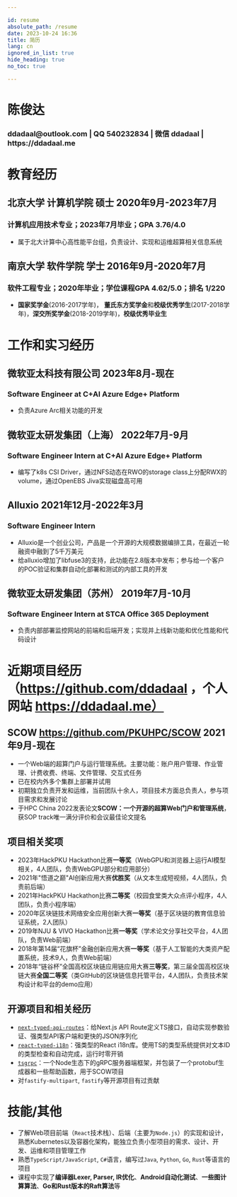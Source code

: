 ```yaml
---

id: resume
absolute_path: /resume
date: 2023-10-24 16:36
title: 简历
lang: cn
ignored_in_list: true
hide_heading: true
no_toc: true

---
```


<h1 class="name">
陈俊达
</h1>

<h3 class="contact">ddadaal@outlook.com | QQ 540232834 | 微信 ddadaal | https://ddadaal.me

</h3>

# 教育经历

## <span class="highlight">北京大学 计算机学院 硕士</span> <span class="right">2020年9月-2023年7月</span>

### 计算机应用技术专业；2023年7月毕业；GPA 3.76/4.0

- 属于北大计算中心高性能平台组，负责设计、实现和运维超算相关信息系统

## <span class="highlight">南京大学 软件学院 学士</span> <span class="right">2016年9月-2020年7月</span>

### 软件工程专业；2020年毕业；学位课程GPA 4.62/5.0；排名 1/220
- **国家奖学金**(2016-2017学年)， **董氏东方奖学金**和**校级优秀学生**(2017-2018学年)，**深交所奖学金**(2018-2019学年)，**校级优秀毕业生**

# 工作和实习经历

## <span class="highlight">微软亚太科技有限公司</span> <span class="right">2023年8月-现在</span>
### Software Engineer at C+AI Azure Edge+ Platform

- 负责Azure Arc相关功能的开发

## <span class="highlight">微软亚太研发集团（上海）</span> <span class="right">2022年7月-9月</span>
### Software Engineer Intern at C+AI Azure Edge+ Platform

- 编写了k8s CSI Driver，通过NFS动态在RWO的storage class上分配RWX的volume，通过OpenEBS Jiva实现磁盘高可用

## <span class="highlight">Alluxio</span> <span class="right">2021年12月-2022年3月</span>
### Software Engineer Intern

- Alluxio是一个创业公司，产品是一个开源的大规模数据编排工具，在最近一轮融资中融到了5千万美元
- 给alluxio增加了libfuse3的支持，此功能在2.8版本中发布；参与给一个客户的POC验证和集群自动化部署和测试的内部工具的开发

## <span class="highlight">微软亚太研发集团（苏州）</span> <span class="right">2019年7月-10月</span>
### Software Engineer Intern at STCA Office 365 Deployment

- 负责内部部署监控网站的前端和后端开发；实现并上线新功能和优化性能和代码设计

# 近期项目经历（https://github.com/ddadaal ，个人网站 https://ddadaal.me）

## **SCOW** https://github.com/PKUHPC/SCOW <span class="right">2021年9月-现在</span>

- 一个Web端的超算门户与运行管理系统。主要功能：账户用户管理、作业管理、计费收费、终端、文件管理、交互式任务
- 已在校内外多个集群上部署并试用
- 初期独立负责开发和运维，当前团队十余人，项目技术方面总负责人，参与项目需求和发展讨论
- 于HPC China 2022发表论文**SCOW：一个开源的超算Web门户和管理系统**，获SOP track唯一满分评价和会议最佳论文提名

## 项目相关奖项

- 2023年HackPKU Hackathon比赛**一等奖**（WebGPU和浏览器上运行AI模型相关，4人团队，负责WebGPU部分和应用部分）
- 2021年"悟道之巅"AI创新应用大赛**优胜奖**（从文本生成短视频，4人团队，负责前后端）
- 2021年HackPKU Hackathon比赛**二等奖**（校园食堂类大众点评小程序，4人团队，负责小程序端）
- 2020年区块链技术网络安全应用创新大赛**一等奖**（基于区块链的教育信息验证系统，2人团队）
- 2019年NJU & VIVO Hackathon比赛**一等奖**（学术论文分享社交平台，4人团队，负责Web前端）
- 2018年第14届“花旗杯”金融创新应用大赛**一等奖**（基于人工智能的大类资产配置系统，技术9人，负责Web前端）
- 2018年“链谷杯”全国高校区块链应用链应用大赛**三等奖**，第三届全国高校区块链大赛**全国二等奖**（类GitHub的区块链信息托管平台，4人团队，负责技术架构设计和平台的demo应用）

## 开源项目和相关经历

- [`next-typed-api-routes`](https://github.com/ddadaal/next-typed-api-routes)：给Next.js API Route定义TS接口，自动实现参数验证、强类型API客户端和更快的JSON序列化
- [`react-typed-i18n`](http://github.com/ddadaal/react-typed-i18n)：强类型的React i18n库。使用TS的类型系统提供对文本ID的类型检查和自动完成，运行时零开销
- [`tsgrpc`](https://github.com/ddadaal/tsgrpc)：一个Node生态下的gRPC服务器端框架，并包装了一个protobuf生成器和一些帮助函数，用于SCOW项目
- 对`fastify-multipart`, `fastify`等开源项目有过贡献

# 技能/其他

- 了解Web项目前端（`React`技术栈）、后端（主要为`Node.js`）的实现和设计，熟悉Kubernetes以及容器化架构，能独立负责小型项目的需求、设计、开发、运维和项目管理工作
- 熟悉`TypeScript/JavaScript`, `C#`语言，编写过`Java`, `Python`, `Go`, `Rust`等语言的项目
- 课程中实现了**编译器Lexer, Parser, IR优化**、**Android自动化测试**、**一些图计算算法**、**Go和Rust版本的Raft算法**等

